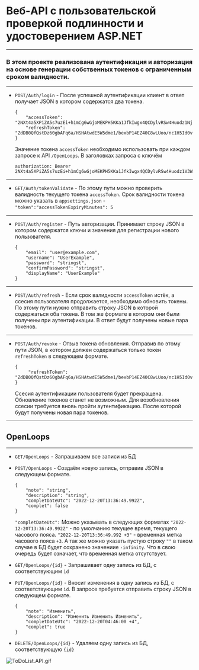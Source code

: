 # Веб-API с пользовательской проверкой подлинности и удостоверением ASP.NET
---
### В этом проекте реализована аутентификация и авторизация на основе генерации собственных токенов с ограниченным сроком валидности.
---
+   `POST/Auth/login` - После успешной аутентификации клиент в ответ получает JSON в котором содержатся два токена.
    ```
    {
        "accessToken": "2NXt4a5XPiZA5s7uzEi+h1mCg6wGjoMEKPH5KKa1JfkIwgx4QCDylvRSw4Huodz1NjOTjolyopsVPoF4RNXpMOzEJJIWAXwD7R5AKL4L6T0nqwWJKRuWrQ8wyXtwax3xixtfVphUTW9eL7Fns6/2rusaVp4GF7xAsXYm/fjoV+TkIzFVrmlT/02GXAYqg3ZMIbZxf/cOueFyhii4li+yDgew0Ip6KmV94+bEdyrM0BJdRNMJNsuCWeyvPeOkmZAQt6vfXx7YWHmUNRFrSlWFLJiLzaRjVJSh24UfP2gM+dHcM2VQh4NLqw/yYRyLhuxnQTv85nfGNjMx+Vnqz8FERWugapJqC+jCfRS3azyqRu65JGf3mBMiMMn21lzAxISkLB9law3LFizXWDmc0NszxpAgUmv86stteTc0JUjxjco=",
        "refreshToken": "ZdDB0QfQstDz60gbAFq6a/HSHAtwdE5W5dme1/bexbP14EZ40C8wLUoo/nc1H5Id0vMk2EIofCb7hCUXOXKGyw=="
    }
    ```
    Значение токена `accessToken` необходимо использовать при каждом запросе к API `/OpenLoops`. В заголовках запроса с ключём
    ```
    authorization: Bearer 2NXt4a5XPiZA5s7uzEi+h1mCg6wGjoMEKPH5KKa1JfkIwgx4QCDylvRSw4Huodz1V3WKbWq/yN03h8eYPkHysLtE9PoWnPfgGkHXwYreX28p3nmw/Jej4N3NFmfMVoYc3k8j0wxMwZdgHmFNx7DdkRTe1nkdbbTNKeWVgt7XYAYNaHRoTd+aYxZXyekrilupIspd8WLlRkeriqmAQMr8ajotvIHsxq0SvrzQpElxBaCCunB8xS6w+iAtpqlohU/2t+hDCtAAX2w9Q+hRl1Di5q4L8ej27qTFhYf36hupKxL/aGwfT6W4kMxiXw4vQI8c29RhGyd2q5C17EEC2ZMMfJILWNJDBwkGgCVzTiwLbQA9ndBz5KMt70Gm3BtgDyfeIVQuoJFcEBu2uZ9uwhgCQrnePEKdGSOWUQG1BlySmXs=
    ```
---
+   `GET/Auth/tokenValidate` - По этому пути можно проверить валидность текущего токена `accessToken`. Срок валидности токена можно указать в `appsettings.json` - `"token":"accessTokenExpiryMinutes": 5`
---
+   `POST/Auth/register` - Путь авторизации. Принимает строку JSON в котором содержатся ключи и значения для регистрации нового пользователя. 
    ```
    {
        "email": "user@example.com",
        "username": "UserExample",
        "password": "stringst",
        "confirmPassword": "stringst",
        "displayName": "UserExample"
    }
    ```
---
+   `POST/Auth/refresh` - Если срок валидности `accessToken` истёк, а ссесия пользователя продолжается, необходимо обновить токены. По этому пути нужно отправить строку JSON в которой содержаться оба токена. В том же формате в котором они были получены при аутентификации. В ответ будут получены новые пара токенов.
---
+   `POST/Auth/revoke` - Отзыв токена обновления. Отправив по этому пути JSON, в котором должен содержаться только токен `refreshToken` в следующем формате.
    ```
    {
         "refreshToken": "ZdDB0QfQstDz60gbAFq6a/HSHAtwdE5W5dme1/bexbP14EZ40C8wLUoo/nc1H5Id0vMk2EIofCb7hCUXOXKGyw=="
    }
    ```
    Ссесия аутентификации пользователя будет прекращена. Обновление токенов станет не возможным. Для возобновления ссесии требуется вновь пройти аутентификацию. После которой будут получены новая пара токенов.
---

##   OpenLoops
---
+   `GET/OpenLoops` - Запрашиваем все записи из БД

+   `POST/OpenLoops` - Создаём новую запись, отправив JSON в следующем формате.
    ```
    {
        "note": "string",
        "description": "string",
        "сompletDateUtc": "2022-12-20T13:36:49.992Z",
        "сomplet": false
    }
    ```
    `"сompletDateUtc":` Можно указывать в следующих форматах `"2022-12-20T13:36:49.992Z"` - по умолчанию текущее время, текущего часового пояса. `"2022-12-20T13:36:49.992 +3"` - временная метка часового пояса `+3`.
    А так же можно указать пустую строку `""` в таком случае в БД будет сохранено значениие `-infinity`. Что в свою очередь будет означает, что временная метка отсутствует.

+   `GET/OpenLoops/{id}` - Запрашивает одну запись из БД, с соответствующим `id`

+   `PUT/OpenLoops/{id}` - Вносит изменения в одну запись из БД, с соответствующим `id`. В запросе требуется отправить строку JSON в следующем формате.
    ```
    {
        "note": "Изменить",
        "description": "Изменить Изменить Изменить",
        "сompletDateUtc": "2022-12-20T04:46:00 +4",
        "сomplet": true
    }
    ```
+   `DELETE/OpenLoops/{id}` - Удаляем одну запись из БД, соответствующую `{id}`


![ToDoList.API.gif](ToDoList.API.gif)